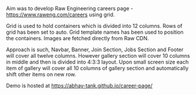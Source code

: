 Aim was to develop Raw Engineering careers page - https://www.raweng.com/careers using grid.

Grid is used to hold containers which is divided into 12 columns.
Rows of grid has been set to auto.
Grid template names has been used to position the containers.
Images are fetched directly from Raw CDN.

Approach is such, Navbar, Banner, Join Section, Jobs Section and Footer will cover all twelve columns.
However gallery section will cover 10 columns in middle and then is divided into 4:3:3 layout.
Upon small screen size each item of gallery will cover all 10 columns of gallery section and automatically shift other items on new row.

Demo is hosted at https://abhay-tank.github.io/career-page/
